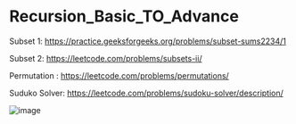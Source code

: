 # Recursion_Basic_TO_Advance


Subset 1: https://practice.geeksforgeeks.org/problems/subset-sums2234/1 

Subset 2: https://leetcode.com/problems/subsets-ii/

Permutation : https://leetcode.com/problems/permutations/

Suduko Solver:  https://leetcode.com/problems/sudoku-solver/description/

![image](https://github.com/AtulBahuguna/Recursion_Basic_TO_Advance/assets/71915012/0a2f201b-dd06-4bd5-a932-b0ca68e4cb55)

